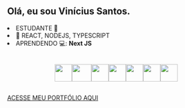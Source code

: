 <h2>Olá, eu sou <b>Vinícius Santos.</b></h2>

<li> ESTUDANTE 🔭</li>
<li>🌱 REACT, NODEJS, TYPESCRIPT</li>
<li>APRENDENDO 💻: <b>Next JS</b></li>
<br>
<br>
<div class='icons'>
  <div class='icons-itens' style='display: flex; justify-content: center;'>
    <img width="40px" height="40px" src="https://testrigor.com/wp-content/uploads/2023/04/nextjs-logo-square.png">
    <!-- REACT --> 
    <img width="45px" height="40px" src="https://upload.wikimedia.org/wikipedia/commons/thumb/a/a7/React-icon.svg/2300px-React-icon.svg.png">
    <!-- NODEJS --> 
    <img width="40px" height="40px" src="https://cdn-icons-png.flaticon.com/512/5968/5968322.png">
    <!-- FIREBASE -->
    <img width="40px" height="40px" src="https://yt3.googleusercontent.com/GsP5Yvc5jOSop4SJf_75wdOYaEbO-7ZyYhnARodAGRnEMh-OQjGPGzUz2ZtzsHPtqFyHGvmbEtI=s900-c-k-c0x00ffffff-no-rj">
    <!-- JS --> 
    <img width="40px" height="40px" src="https://upload.wikimedia.org/wikipedia/commons/thumb/9/99/Unofficial_JavaScript_logo_2.svg/260px-Unofficial_JavaScript_logo_2.svg.png">
    <!-- HTML --> 
    <img width="40px" height="40px" src="https://logodownload.org/wp-content/uploads/2016/10/html5-logo-8.png">
    <!-- CSS --> 
    <img width="40px" height="40px" src="https://upload.wikimedia.org/wikipedia/commons/thumb/6/62/CSS3_logo.svg/240px-CSS3_logo.svg.png">
  </div>
</div>


<h2></h2>
<a href="#">ACESSE MEU PORTFÓLIO AQUI</a>
<br>

